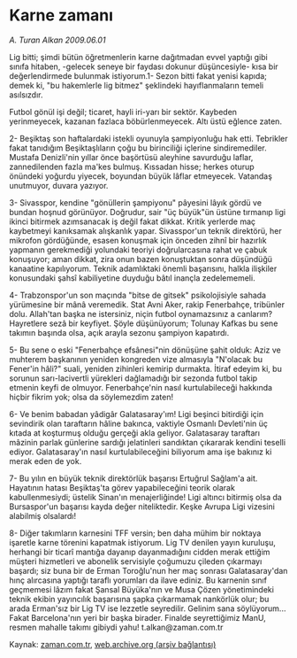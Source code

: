 # Karne zamanı

*A. Turan Alkan 2009.06.01*

<tr><td class="metin" colspan="2" style="padding-top: 20px; padding-left: 5px; padding-right: 10px;">Lig bitti; şimdi bütün öğretmenlerin karne dağıtmadan evvel yaptığı gibi sınıfa hitaben, -gelecek seneye bir faydası dokunur düşüncesiyle- kısa bir değerlendirmede bulunmak istiyorum.1- Sezon bitti fakat yenisi kapıda; demek ki, "bu hakemlerle lig bitmez" şeklindeki hayıflanmaların temeli asılsızdır.</td></tr><tr><td class="metin" colspan="2" style="padding-top: 20px; padding-left: 5px; padding-right: 10px;"><p> Futbol gönül işi değil; ticaret, hayli iri-yarı bir sektör. Kaybeden yerinmeyecek, kazanan fazlaca böbürlenmeyecek. Altı üstü eğlence zaten.
<p>2- Beşiktaş son haftalardaki istekli oyunuyla şampiyonluğu hak etti. Tebrikler fakat tanıdığım Beşiktaşlıların çoğu bu birinciliği içlerine sindiremediler. Mustafa Denizli'nin yıllar önce başörtüsü aleyhine savurduğu laflar, zannedilenden fazla ma'kes bulmuş. Kıssadan hisse; herkes oturup önündeki yoğurdu yiyecek, boyundan büyük lâflar etmeyecek. Vatandaş unutmuyor, duvara yazıyor.
<p>3- Sivasspor, kendine "gönüllerin şampiyonu" pâyesini lâyık gördü ve bundan hoşnud görünüyor. Doğrudur, sair "üç büyük"ün üstüne tırmanıp ligi ikinci bitirmek azımsanacak iş değil fakat dikkat. Kritik yerlerde maç kaybetmeyi kanıksamak alışkanlık yapar. Sivasspor'un teknik direktörü, her mikrofon gördüğünde, esasen konuşmak için önceden zihnî bir hazırlık yapmanın gerekmediği yolundaki teoriyi doğrularcasına rahat ve çabuk konuşuyor; aman dikkat, zira onun bazen konuştuktan sonra düşündüğü kanaatine kapılıyorum. Teknik adamlıktaki önemli başarısını, halkla ilişkiler konusundaki şahsî kabiliyetine duyduğu bâtıl inançla zedelememeli.
<p>4- Trabzonspor'un son maçında "bitse de gitsek" psikolojisiyle sahada yürümesine bir mânâ veremedik. Stat Avni Aker, rakip Fenerbahçe, tribünler dolu. Allah'tan başka ne istersiniz, niçin futbol oynamazsınız a canlarım? Hayretlere sezâ bir keyfiyet. Şöyle düşünüyorum; Tolunay Kafkas bu sene takımın başında olsa, açık arayla sezonu şampiyon kapatırdı.
<p>5- Bu sene o eski "Fenerbahçe efsânesi"nin dönüşüne şahit olduk: Aziz ve muhterem başkanının yeniden kongreden vize almasıyla "N'olacak bu Fener'in hâli?" suali, yeniden zihinleri kemirip durmakta. İtiraf edeyim ki, bu sorunun sarı-lacivertli yürekleri dağlamadığı bir sezonda futbol takip etmenin keyfi de olmuyor. Fenerbahçe'nin nasıl kurtulabileceği hakkında hiçbir fikrim yok; olsa da söylemezdim zaten!
<p>6- Ve benim babadan yâdigâr Galatasaray'ım! Ligi beşinci bitirdiği için sevindirik olan taraftarın hâline bakınca, vaktiyle Osmanlı Devleti'nin üç kıtada at koşturmuş olduğu gerçeği akla geliyor. Galatasaray taraftarı mâzinin parlak günlerine sardığı jelatinleri sandıktan çıkararak kendini teselli ediyor. Galatasaray'ın nasıl kurtulabileceğini biliyorum ama işe bakınız ki merak eden de yok.
<p>7- Bu yılın en büyük teknik direktörlük başarısı Ertuğrul Sağlam'a ait. Hayatının hatası Beşiktaş'ta görev yapabileceğini teorik olarak kabullenmesiydi; üstelik Sinan'ın menajerliğinde! Ligi altıncı bitirmiş olsa da Bursaspor'un başarısı kayda değer niteliktedir. Keşke Avrupa Ligi vizesini alabilmiş olsalardı!
<p>8- Diğer takımların karnesini TFF versin; ben daha mühim bir noktaya işaretle karne törenini kapatmak istiyorum. Lig TV denilen yayın kuruluşu, herhangi bir ticarî mantığa dayanıp dayanmadığını cidden merak ettiğim müşteri hizmetleri ve abonelik servisiyle çoğumuzu çileden çıkarmayı başardı; siz buna bir de Erman Toroğlu'nun her maç sonrası Galatasaray'dan hınç alırcasına yaptığı taraflı yorumları da ilave ediniz. Bu karnenin sınıf geçmemesi lâzım fakat Şansal Büyüka'nın ve Musa Çözen yönetimindeki teknik ekibin yayıncılık başarısına şapka çıkarmamak nankörlük olur; bu arada Erman'sız bir Lig TV ise lezzetle seyredilir. Gelinim sana söylüyorum... Fakat Barcelona'nın yeri bir başka birader. Finalde seyrettiğimiz ManU, resmen mahalle takımı gibiydi yahu! t.alkan@zaman.com.tr<br/></p></p></p></p></p></p></p></p></td></tr>

Kaynak: [zaman.com.tr](http://zaman.com.tr/yazar.do?yazino=853905), [web.archive.org (arşiv bağlantısı)](http://web.archive.org/web/20090607233537/http://www.zaman.com.tr:80/yazar.do?yazino=853905)
